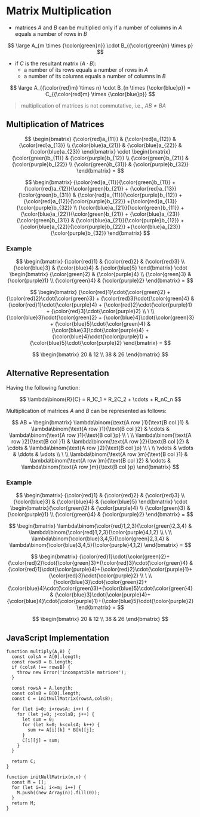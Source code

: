 # Matrix Multiplication

- matrices $A$ and $B$ can be multiplied only if a number of columns in $A$ equals a number of rows in $B$

$$
\large
A_{m \times {\color{green}n}} \cdot B_{{\color{green}n} \times p}
$$

- if $C$ is the resultant matrix ($A \cdot B$):
  - a number of its rows equals a number of rows in $A$
  - a number of its columns equals a number of columns in $B$

$$
\large
A_{{\color{red}m} \times n} \cdot B_{n \times {\color{blue}p}} = C_{{\color{red}m} \times {\color{blue}p}}
$$

> multiplication of matrices is not commutative, i.e., $AB \neq BA$

## Multiplication of Matrices

$$
\begin{bmatrix}
{\color{red}a_{11}} & {\color{red}a_{12}} & {\color{red}a_{13}}
\\
{\color{blue}a_{21}} & {\color{blue}a_{22}} & {\color{blue}a_{23}}
\end{bmatrix} \cdot \begin{bmatrix}
{\color{green}b_{11}} & {\color{purple}b_{12}}
\\
{\color{green}b_{21}} & {\color{purple}b_{22}}
\\
{\color{green}b_{31}} & {\color{purple}b_{32}}
\end{bmatrix} =
$$

$$
\begin{bmatrix}
{\color{red}a_{11}}{\color{green}b_{11}} +
{\color{red}a_{12}}{\color{green}b_{21}} +
{\color{red}a_{13}}{\color{green}b_{31}}
&
{\color{red}a_{11}}{\color{purple}b_{12}} +
{\color{red}a_{12}}{\color{purple}b_{22}} +{\color{red}a_{13}}{\color{purple}b_{32}}
\\
{\color{blue}a_{21}}{\color{green}b_{11}} +
{\color{blue}a_{22}}{\color{green}b_{21}} +
{\color{blue}a_{23}}{\color{green}b_{31}}
&
{\color{blue}a_{21}}{\color{purple}b_{12}} +
{\color{blue}a_{22}}{\color{purple}b_{22}} +{\color{blue}a_{23}}{\color{purple}b_{32}}
\end{bmatrix}
$$

### Example

$$
\begin{bmatrix}
{\color{red}1} & {\color{red}2} & {\color{red}3}
\\
{\color{blue}3} & {\color{blue}4} & {\color{blue}5}
\end{bmatrix} \cdot \begin{bmatrix}
{\color{green}2} & {\color{purple}4}
\\
{\color{green}3} & {\color{purple}1}
\\
{\color{green}4} & {\color{purple}2}
\end{bmatrix} =
$$

$$
\begin{bmatrix}
{\color{red}1}\cdot{\color{green}2} +
{\color{red}2}\cdot{\color{green}3} +
{\color{red}3}\cdot{\color{green}4}
&
{\color{red}1}\cdot{\color{purple}4} +
{\color{red}2}\cdot{\color{purple}1} +
{\color{red}3}\cdot{\color{purple}2}
\\
\ 
\\
{\color{blue}3}\cdot{\color{green}2} +
{\color{blue}4}\cdot{\color{green}3} +
{\color{blue}5}\cdot{\color{green}4}
&
{\color{blue}3}\cdot{\color{purple}4} +
{\color{blue}4}\cdot{\color{purple}1} +{\color{blue}5}\cdot{\color{purple}2}
\end{bmatrix} =
$$

$$
\begin{bmatrix}
20 & 12
\\
38 & 26
\end{bmatrix}
$$

## Alternative Representation

Having the following function:

$$
\lambda\binom{R}{C} = R_1C_1 + R_2C_2 + \cdots + R_nC_n
$$

Multiplication of matrices $A$ and $B$ can be represented as follows:

$$
AB = \begin{bmatrix}
\lambda\binom{\text{A row }1}{\text{B col }1}
&
\lambda\binom{\text{A row }1}{\text{B col }2}
&
\cdots
&
\lambda\binom{\text{A row }1}{\text{B col }p}
\\
\ 
\\
\lambda\binom{\text{A row }2}{\text{B col }1}
&
\lambda\binom{\text{A row }2}{\text{B col }2}
&
\cdots
&
\lambda\binom{\text{A row }2}{\text{B col }p}
\\
\ 
\\
\vdots & \vdots & \ddots & \vdots
\\
\ 
\\
\lambda\binom{\text{A row }m}{\text{B col }1}
&
\lambda\binom{\text{A row }m}{\text{B col }2}
&
\cdots
&
\lambda\binom{\text{A row }m}{\text{B col }p}
\end{bmatrix}
$$

### Example

$$
\begin{bmatrix}
{\color{red}1} & {\color{red}2} & {\color{red}3}
\\
{\color{blue}3} & {\color{blue}4} & {\color{blue}5}
\end{bmatrix} \cdot \begin{bmatrix}{\color{green}2} & {\color{purple}4}
\\
{\color{green}3} & {\color{purple}1}
\\
{\color{green}4} & {\color{purple}2}
\end{bmatrix} =
$$

$$
\begin{bmatrix}
\lambda\binom{\color{red}1,2,3}{\color{green}2,3,4}
&
\lambda\binom{\color{red}1,2,3}{\color{purple}4,1,2}
\\
\ 
\\
\lambda\binom{\color{blue}3,4,5}{\color{green}2,3,4}
&
\lambda\binom{\color{blue}3,4,5}{\color{purple}4,1,2}
\end{bmatrix} =
$$

$$
\begin{bmatrix}
{\color{red}1}\cdot{\color{green}2}+{\color{red}2}\cdot{\color{green}3}+{\color{red}3}\cdot{\color{green}4}
&
{\color{red}1}\cdot{\color{purple}4}+{\color{red}2}\cdot{\color{purple}1}+{\color{red}3}\cdot{\color{purple}2}
\\
\ 
\\
{\color{blue}3}\cdot{\color{green}2}+{\color{blue}4}\cdot{\color{green}3}+{\color{blue}5}\cdot{\color{green}4}
&
{\color{blue}3}\cdot{\color{purple}4}+{\color{blue}4}\cdot{\color{purple}1}+{\color{blue}5}\cdot{\color{purple}2}
\end{bmatrix} =
$$

$$
\begin{bmatrix}
20 & 12
\\
38 & 26
\end{bmatrix}
$$

## JavaScript Implementation

```
function multiply(A,B) {
  const colsA = A[0].length;
  const rowsB = B.length;
  if (colsA !== rowsB) {
    throw new Error('incompatible matrices');
  }
 
  const rowsA = A.length;
  const colsB = B[0].length;
  const C = initNullMatrix(rowsA,colsB);
 
  for (let i=0; i<rowsA; i++) {
    for (let j=0; j<colsB; j++) {
      let sum = 0;
      for (let k=0; k<colsA; k++) {
        sum += A[i][k] * B[k][j];
      }
      C[i][j] = sum;
    }
  }

  return C;
}

function initNullMatrix(m,n) {
  const M = [];
  for (let i=1; i<=m; i++) {
    M.push((new Array(n)).fill(0));
  }
  return M;
}
```

